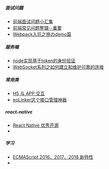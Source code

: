 ##### 面试问题

* [前端面试问题小汇集](https://juejin.im/post/5abf8a25f265da23994ea8fa)
* [前端常见问题整理--重要](https://juejin.im/post/5ac43e7c6fb9a028d1414f84)
* [Webpack入坑之旅のdemo篇](https://juejin.im/post/5ac70dc4f265da239f079ca4)



##### 服务端

* [node实现基于token的身份验证](https://juejin.im/post/5ac6fcb1f265da237f1e8994)
* [WebSocket系列之如何建立和维护可靠的连接](https://juejin.im/post/5ac5e8b06fb9a028b617beff)



##### 常用类

* [H5 与 APP 交互](https://juejin.im/post/5ac49ea26fb9a028b5481afe)
* [eoLinker这个接口管理神器](https://juejin.im/post/5ac31a2a6fb9a028d043a06d)



##### react-native

* [React Native 优秀开源](http://www.marno.cn/)
* ​

##### 学习

* [ECMAScript 2016、2017、2018 新特性](https://github.com/amandakelake/blog/issues/45)
* ​